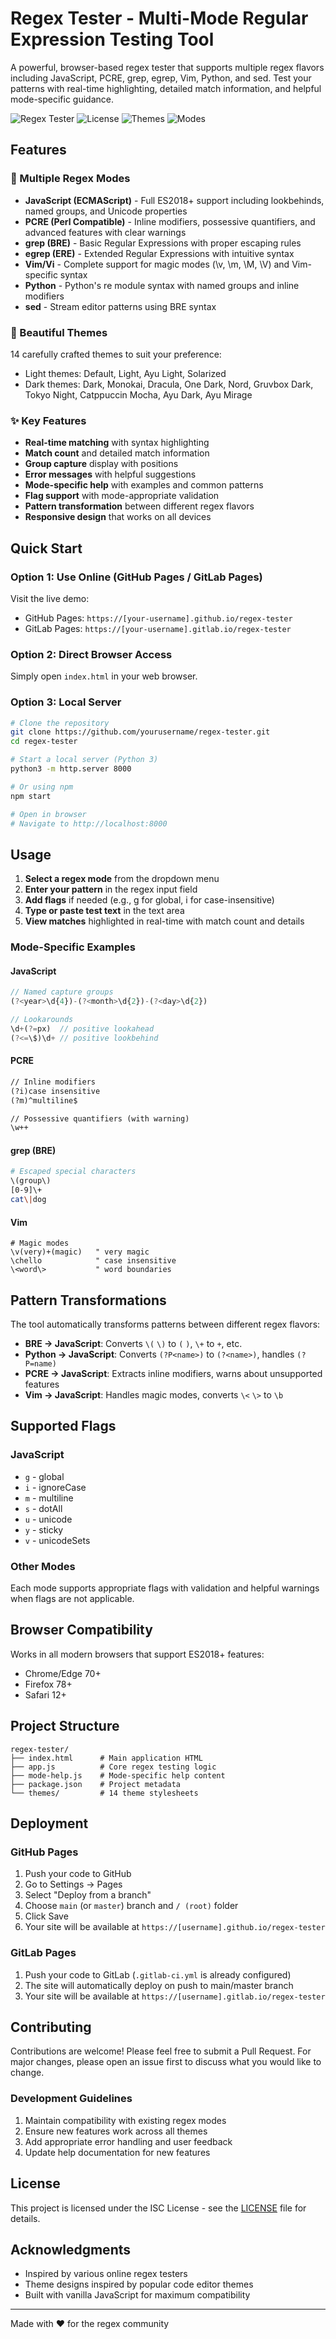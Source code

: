 # Regex Tester - Multi-Mode Regular Expression Testing Tool

A powerful, browser-based regex tester that supports multiple regex flavors including JavaScript, PCRE, grep, egrep, Vim, Python, and sed. Test your patterns with real-time highlighting, detailed match information, and helpful mode-specific guidance.

![Regex Tester](https://img.shields.io/badge/regex-tester-blue)
![License](https://img.shields.io/badge/license-ISC-green)
![Themes](https://img.shields.io/badge/themes-14-purple)
![Modes](https://img.shields.io/badge/modes-7-orange)

## Features

### 🎯 Multiple Regex Modes
- **JavaScript (ECMAScript)** - Full ES2018+ support including lookbehinds, named groups, and Unicode properties
- **PCRE (Perl Compatible)** - Inline modifiers, possessive quantifiers, and advanced features with clear warnings
- **grep (BRE)** - Basic Regular Expressions with proper escaping rules
- **egrep (ERE)** - Extended Regular Expressions with intuitive syntax
- **Vim/Vi** - Complete support for magic modes (\v, \m, \M, \V) and Vim-specific syntax
- **Python** - Python's re module syntax with named groups and inline modifiers
- **sed** - Stream editor patterns using BRE syntax

### 🎨 Beautiful Themes
14 carefully crafted themes to suit your preference:
- Light themes: Default, Light, Ayu Light, Solarized
- Dark themes: Dark, Monokai, Dracula, One Dark, Nord, Gruvbox Dark, Tokyo Night, Catppuccin Mocha, Ayu Dark, Ayu Mirage

### ✨ Key Features
- **Real-time matching** with syntax highlighting
- **Match count** and detailed match information
- **Group capture** display with positions
- **Error messages** with helpful suggestions
- **Mode-specific help** with examples and common patterns
- **Flag support** with mode-appropriate validation
- **Pattern transformation** between different regex flavors
- **Responsive design** that works on all devices

## Quick Start

### Option 1: Use Online (GitHub Pages / GitLab Pages)
Visit the live demo:
- GitHub Pages: `https://[your-username].github.io/regex-tester`
- GitLab Pages: `https://[your-username].gitlab.io/regex-tester`

### Option 2: Direct Browser Access
Simply open `index.html` in your web browser.

### Option 3: Local Server
```bash
# Clone the repository
git clone https://github.com/yourusername/regex-tester.git
cd regex-tester

# Start a local server (Python 3)
python3 -m http.server 8000

# Or using npm
npm start

# Open in browser
# Navigate to http://localhost:8000
```

## Usage

1. **Select a regex mode** from the dropdown menu
2. **Enter your pattern** in the regex input field
3. **Add flags** if needed (e.g., g for global, i for case-insensitive)
4. **Type or paste test text** in the text area
5. **View matches** highlighted in real-time with match count and details

### Mode-Specific Examples

#### JavaScript
```javascript
// Named capture groups
(?<year>\d{4})-(?<month>\d{2})-(?<day>\d{2})

// Lookarounds
\d+(?=px)  // positive lookahead
(?<=\$)\d+ // positive lookbehind
```

#### PCRE
```perl
// Inline modifiers
(?i)case insensitive
(?m)^multiline$

// Possessive quantifiers (with warning)
\w++
```

#### grep (BRE)
```bash
# Escaped special characters
\(group\)
[0-9]\+
cat\|dog
```

#### Vim
```vim
# Magic modes
\v(very)+(magic)   " very magic
\chello            " case insensitive
\<word\>           " word boundaries
```

## Pattern Transformations

The tool automatically transforms patterns between different regex flavors:

- **BRE → JavaScript**: Converts `\(` `\)` to `(` `)`, `\+` to `+`, etc.
- **Python → JavaScript**: Converts `(?P<name>)` to `(?<name>)`, handles `(?P=name)`
- **PCRE → JavaScript**: Extracts inline modifiers, warns about unsupported features
- **Vim → JavaScript**: Handles magic modes, converts `\<` `\>` to `\b`

## Supported Flags

### JavaScript
- `g` - global
- `i` - ignoreCase  
- `m` - multiline
- `s` - dotAll
- `u` - unicode
- `y` - sticky
- `v` - unicodeSets

### Other Modes
Each mode supports appropriate flags with validation and helpful warnings when flags are not applicable.

## Browser Compatibility

Works in all modern browsers that support ES2018+ features:
- Chrome/Edge 70+
- Firefox 78+
- Safari 12+

## Project Structure

```
regex-tester/
├── index.html      # Main application HTML
├── app.js          # Core regex testing logic
├── mode-help.js    # Mode-specific help content
├── package.json    # Project metadata
└── themes/         # 14 theme stylesheets
```

## Deployment

### GitHub Pages
1. Push your code to GitHub
2. Go to Settings → Pages
3. Select "Deploy from a branch"
4. Choose `main` (or `master`) branch and `/ (root)` folder
5. Click Save
6. Your site will be available at `https://[username].github.io/regex-tester`

### GitLab Pages
1. Push your code to GitLab (`.gitlab-ci.yml` is already configured)
2. The site will automatically deploy on push to main/master branch
3. Your site will be available at `https://[username].gitlab.io/regex-tester`

## Contributing

Contributions are welcome! Please feel free to submit a Pull Request. For major changes, please open an issue first to discuss what you would like to change.

### Development Guidelines
1. Maintain compatibility with existing regex modes
2. Ensure new features work across all themes
3. Add appropriate error handling and user feedback
4. Update help documentation for new features

## License

This project is licensed under the ISC License - see the [LICENSE](LICENSE) file for details.

## Acknowledgments

- Inspired by various online regex testers
- Theme designs inspired by popular code editor themes
- Built with vanilla JavaScript for maximum compatibility

---

Made with ❤️ for the regex community